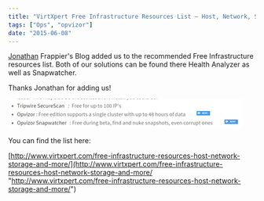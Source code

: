 ```yaml
---
title: "VirtXpert Free Infrastructure Resources List – Host, Network, Storage"
tags: ["Ops", "opvizor"]
date: "2015-06-08"
---
```


[Jonathan](http://www.twitter.com/jfrappier "Jonathan ") Frappier's Blog added us to the recommended Free Infrastructure resources list. Both of our solutions can be found there Health Analyzer as well as Snapwatcher.

Thanks Jonathan for adding us!

[![](/images/blog/wpid-virtxpert.png)](http://www.virtxpert.com/free-infrastructure-resources-host-network-storage-and-more/)

You can find the list here:

[http://www.virtxpert.com/free-infrastructure-resources-host-network-storage-and-more/](http://www.virtxpert.com/free-infrastructure-resources-host-network-storage-and-more/ "http://www.virtxpert.com/free-infrastructure-resources-host-network-storage-and-more/")
